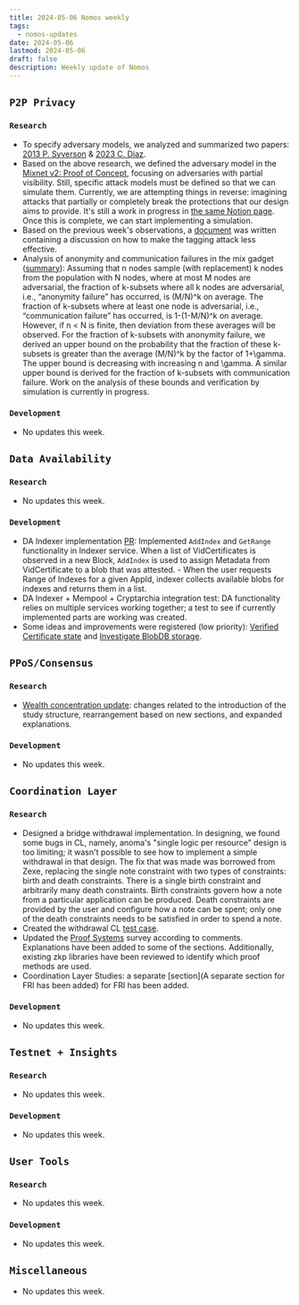 ```yaml
---
title: 2024-05-06 Nomos weekly
tags:
  - nomos-updates
date: 2024-05-06
lastmod: 2024-05-06
draft: false
description: Weekly update of Nomos
---
```

## `P2P Privacy`

### `Research`

- To specify adversary models, we analyzed and summarized two papers: [2013 P. Syverson](https://www.notion.so/Why-I-m-Not-an-Entropist-f96c5eca9c924dc6a1f23903188a625d "2013 P. Syverson") & [2023 C. Diaz](https://www.notion.so/Traffic-Analysis-by-Adversaries-with-Partial-Visibility-a8abbe41780f4631bbbbeaca16dc286c "2023 C. Diaz").
- Based on the above research, we defined the adversary model in the [Mixnet v2: Proof of Concept](https://www.notion.so/Mixnet-v2-Proof-of-Concept-102d0563e75345a3a6f1c11791fbd746?pvs=4#62a2e9ccf0c745c4b3aca9dd5ef0e723 "Mixnet v2: Proof of Concept"), focusing on adversaries with partial visibility. Still, specific attack models must be defined so that we can simulate them. Currently, we are attempting things in reverse: imagining attacks that partially or completely break the protections that our design aims to provide. It's still a work in progress in [the same Notion page](https://www.notion.so/Mixnet-v2-Proof-of-Concept-102d0563e75345a3a6f1c11791fbd746?pvs=4#6f964a5ac1144239a17ad5d3e648746d "the same Notion page"). Once this is complete, we can start implementing a simulation.
- Based on the previous week's observations, a [document](https://www.notion.so/Weakening-The-Tagging-Attack-e3b085102ca6455da0747ca64e725ff6#6dce376ef65948928d38aa64e277a9d6) was written containing a discussion on how to make the tagging attack less effective.
- Analysis of anonymity and communication failures in the mix gadget ([summary](https://www.notion.so/Analysis-of-failures-in-the-mix-network-feeef349720842759c59785af71c7c59?pvs=4#5354ec4b641743709a2429327ef00ed3)): Assuming that n nodes sample (with replacement) k nodes from the population with N nodes, where at most M nodes are adversarial, the fraction of k-subsets where all k nodes are adversarial, i.e., “anonymity failure” has occurred, is (M/N)^k on average. The fraction of k-subsets where at least one node is adversarial, i.e., “communication failure” has occurred, is 1-(1-M/N)^k on average. However, if n < N is finite, then deviation from these averages will be observed. For the fraction of k-subsets with anonymity failure, we derived an upper bound on the probability that the fraction of these k-subsets is greater than the average (M/N)^k by the factor of 1+\gamma. The upper bound is decreasing with increasing n and \gamma. A similar upper bound is derived for the fraction of k-subsets with communication failure. Work on the analysis of these bounds and verification by simulation is currently in progress.

### `Development`

- No updates this week.

## `Data Availability`

### `Research`

- No updates this week.

### `Development`

- DA Indexer implementation [PR](https://github.com/logos-co/nomos-node/pull/644): Implemented `AddIndex` and `GetRange` functionality in Indexer service. When a list of VidCertificates is observed in a new Block, `AddIndex` is used to assign Metadata from VidCertificate to a blob that was attested. - When the user requests Range of Indexes for a given AppId, indexer collects available blobs for indexes and returns them in a list.
- DA Indexer + Mempool + Cryptarchia integration test: DA functionality relies on multiple services working together; a test to see if currently implemented parts are working was created.
- Some ideas and improvements were registered (low priority): [Verified Certificate state](https://github.com/logos-co/nomos-node/issues/646) and [Investigate BlobDB storage](https://github.com/logos-co/nomos-node/issues/645).

## `PPoS/Consensus`

### `Research`

- [Wealth concentration update](https://www.notion.so/Does-Crypsinous-Leader-Election-Function-lead-to-wealth-concentration-in-PoS-b81f07a791b745438443f51f00ac258f): changes related to the introduction of the study structure, rearrangement based on new sections, and expanded explanations.

### `Development`

- No updates this week.

## `Coordination Layer`

### `Research`

- Designed a bridge withdrawal implementation. In designing, we found some bugs in CL, namely, anoma's "single logic per resource" design is too limiting; it wasn't possible to see how to implement a simple withdrawal in that design. The fix that was made was borrowed from Zexe, replacing the single note constraint with two types of constraints: birth and death constraints. There is a single birth constraint and arbitrarily many death constraints. Birth constraints govern how a note from a particular application can be produced. Death constraints are provided by the user and configure how a note can be spent; only one of the death constraints needs to be satisfied in order to spend a note.
- Created the withdrawal CL [test case](https://www.notion.so/CL-Specification-9a60bd41167d426abb0cd07a01aab905#65e0cc1439fb4ac2ac63be5859b942bc).
- Updated the [Proof Systems](https://www.notion.so/Proof-Systems-Survey-ffc625a2ff82407db7a45fd193136258) survey according to comments. Explanations have been added to some of the sections. Additionally, existing zkp libraries have been reviewed to identify which proof methods are used.
- Coordination Layer Studies: a separate [section](A separate section for FRI has been added) for FRI has been added.

### `Development`

- No updates this week.

## `Testnet + Insights`

### `Research`

- No updates this week.

### `Development`

- No updates this week.

## `User Tools`

### `Research`

- No updates this week.

### `Development`

- No updates this week.

## `Miscellaneous`

- No updates this week.
